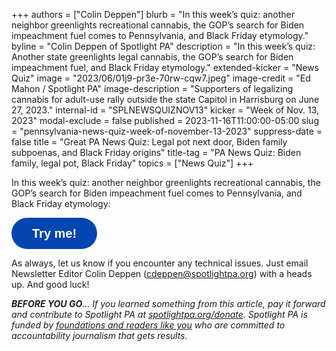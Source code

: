+++
authors = ["Colin Deppen"]
blurb = "In this week’s quiz: another neighbor greenlights recreational cannabis, the GOP’s search for Biden impeachment fuel comes to Pennsylvania, and Black Friday etymology."
byline = "Colin Deppen of Spotlight PA"
description = "In this week’s quiz: Another state greenlights legal cannabis, the GOP’s search for Biden impeachment fuel, and Black Friday etymology."
extended-kicker = "News Quiz"
image = "2023/06/01j9-pr3e-70rw-cqw7.jpeg"
image-credit = "Ed Mahon / Spotlight PA"
image-description = "Supporters of legalizing cannabis for adult-use rally outside the state Capitol in Harrisburg on June 27, 2023."
internal-id = "SPLNEWSQUIZNOV13"
kicker = "Week of Nov. 13, 2023"
modal-exclude = false
published = 2023-11-16T11:00:00-05:00
slug = "pennsylvania-news-quiz-week-of-november-13-2023"
suppress-date = false
title = "Great PA News Quiz: Legal pot next door, Biden family subpoenas, and Black Friday origins"
title-tag = "PA News Quiz: Biden family, legal pot, Black Friday"
topics = ["News Quiz"]
+++

In this week’s quiz: another neighbor greenlights recreational cannabis, the GOP’s search for Biden impeachment fuel comes to Pennsylvania, and Black Friday etymology:

<button data-tf-popup="YB9qkOkD" data-tf-opacity="100" data-tf-size="100" data-tf-iframe-props="title=SPL News Quiz Week 44 - Nov. 6" data-tf-transitive-search-params data-tf-medium="snippet" style="all:unset;font-family:Helvetica,Arial,sans-serif;display:inline-block;max-width:100%;white-space:nowrap;overflow:hidden;text-overflow:ellipsis;background-color:#0445AF;color:#fff;font-size:20px;border-radius:25px;padding:0 33px;font-weight:bold;height:50px;cursor:pointer;line-height:50px;text-align:center;margin:0;text-decoration:none;">Try me!</button><script src="//embed.typeform.com/next/embed.js"></script>

As always, let us know if you encounter any technical issues. Just email Newsletter Editor Colin Deppen (cdeppen@spotlightpa.org) with a heads up. And good luck!

<strong><em>BEFORE YOU GO</em></strong><em>… If you learned something from this article, pay it forward and contribute to Spotlight PA at </em><a href="http://spotlightpa.org/donate"><em>spotlightpa.org/donate</em></a><em>. Spotlight PA is funded by </em><a href="https://www.spotlightpa.org/support"><em>foundations and readers like you</em></a><em> who are committed to accountability journalism that gets results.</em>

